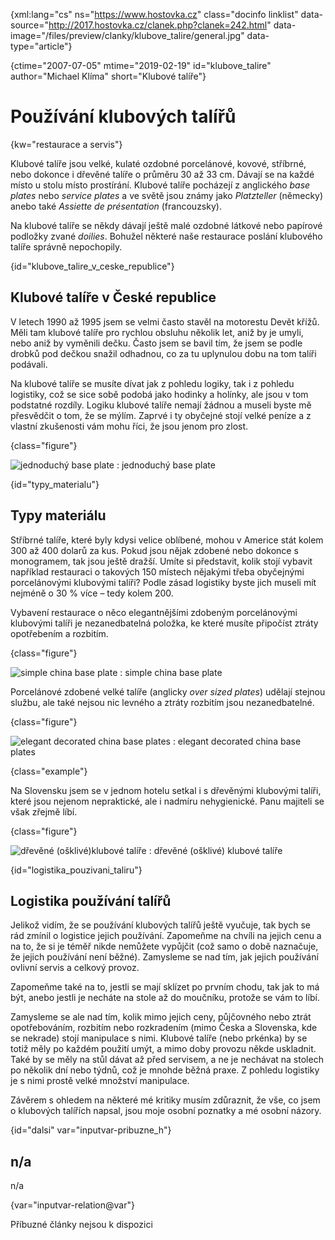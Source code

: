 
{xml:lang="cs" ns="https://www.hostovka.cz" class="docinfo linklist" data-source="http://2017.hostovka.cz/clanek.php?clanek=242.html" data-image="/files/preview/clanky/klubove_talire/general.jpg" data-type="article"}

{ctime="2007-07-05" mtime="2019-02-19" id="klubove_talire" author="Michael Klíma" short="Klubové talíře"}

# Používání klubových talířů

<!-- generated attribute kw by user_udpatekw.sh on 2020-05-12, do not edit -->

{kw="restaurace a servis"}

Klubové talíře jsou velké, kulaté ozdobné porcelánové, kovové, stříbrné, nebo dokonce i dřevěné talíře o průměru 30 až 33 cm. Dávají se na každé místo u stolu místo prostírání. Klubové talíře pocházejí z anglického _base plates_ nebo _service plates_ a ve světě jsou známy jako _Platzteller_ (německy) anebo také _Assiette de présentation_ (francouzsky).

Na klubové talíře se někdy dávají ještě malé ozdobné látkové nebo papírové podložky zvané _doilies_. Bohužel některé naše restaurace poslání klubového talíře správně nepochopily.

{id="klubove\_talire\_v\_ceske\_republice"}

## Klubové talíře v České republice

V letech 1990 až 1995 jsem se velmi často stavěl na motorestu Devět křížů. Měli tam klubové talíře pro rychlou obsluhu několik let, aniž by je umyli, nebo aniž by vyměnili dečku. Často jsem se bavil tím, že jsem se podle drobků pod dečkou snažil odhadnou, co za tu uplynulou dobu na tom talíři podávali.

Na klubové talíře se musíte dívat jak z pohledu logiky, tak i z pohledu logistiky, což se sice sobě podobá jako hodinky a holínky, ale jsou v tom podstatné rozdíly. Logiku klubové talíře nemají žádnou a museli byste mě přesvědčit o tom, že se mýlím. Zaprvé i ty obyčejné stojí velké peníze a z vlastní zkušenosti vám mohu říci, že jsou jenom pro zlost.

{class="figure"}

![jednoduchý base plate][1] 
:   jednoduchý base plate

{id="typy_materialu"}

## Typy materiálu

Stříbrné talíře, které byly kdysi velice oblíbené, mohou v Americe stát kolem 300 až 400 dolarů za kus. Pokud jsou nějak zdobené nebo dokonce s monogramem, tak jsou ještě dražší. Umíte si představit, kolik stojí vybavit například restauraci o takových 150 místech nějakými třeba obyčejnými porcelánovými klubovými talíři? Podle zásad logistiky byste jich museli mít nejméně o 30 % více – tedy kolem 200.

Vybavení restaurace o něco elegantnějšími zdobeným porcelánovými klubovými talíři je nezanedbatelná položka, ke které musíte připočíst ztráty opotřebením a rozbitím.

{class="figure"}

![simple china base plate][2] 
:   simple china base plate

Porcelánové zdobené velké talíře (anglicky _over sized plates_) udělají stejnou službu, ale také nejsou nic levného a ztráty rozbitím jsou nezanedbatelné.

{class="figure"}

![elegant decorated china base plates][3] 
:   elegant decorated china base plates

{class="example"}

Na Slovensku jsem se v jednom hotelu setkal i s dřevěnými klubovými talíři, které jsou nejenom nepraktické, ale i nadmíru nehygienické. Panu majiteli se však zřejmě líbí.

{class="figure"}

![dřevěné (ošklivé)klubové talíře][4] 
:   dřevěné (ošklivé) klubové talíře

{id="logistika\_pouzivani\_taliru"}

## Logistika používání talířů

Jelikož vidím, že se používání klubových talířů ještě vyučuje, tak bych se rád zmínil o logistice jejich používání. Zapomeňme na chvíli na jejich cenu a na to, že si je téměř nikde nemůžete vypůjčit (což samo o době naznačuje, že jejich používání není běžné). Zamysleme se nad tím, jak jejich používání ovlivní servis a celkový provoz.

Zapomeňme také na to, jestli se mají sklízet po prvním chodu, tak jak to má být, anebo jestli je necháte na stole až do moučníku, protože se vám to líbí.

Zamysleme se ale nad tím, kolik mimo jejich ceny, půjčovného nebo ztrát opotřebováním, rozbitím nebo rozkradením (mimo Česka a Slovenska, kde se nekrade) stojí manipulace s nimi. Klubové talíře (nebo prkénka) by se totiž měly po každém použití umýt, a mimo doby provozu někde uskladnit. Také by se měly na stůl dávat až před servisem, a ne je nechávat na stolech po několik dní nebo týdnů, což je mnohde běžná praxe. Z pohledu logistiky je s nimi prostě velké množství manipulace.

Závěrem s ohledem na některé mé kritiky musím zdůraznit, že vše, co jsem o klubových talířích napsal, jsou moje osobní poznatky a mé osobní názory.

{id="dalsi" var="inputvar-pribuzne_h"}

## n/a

n/a

{var="inputvar-relation@var"}

Příbuzné články nejsou k dispozici

 [1]: http://2017.hostovka.cz/soubor/05-07-07-2.JPG
 [2]: http://2017.hostovka.cz/soubor/05-07-07-3.JPG
 [3]: http://2017.hostovka.cz/soubor/05-07-07-5.JPG
 [4]: http://2017.hostovka.cz/soubor/05-07-07-6.JPG

